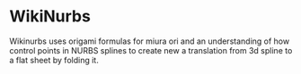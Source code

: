 # WikiNurbs
Wikinurbs uses origami formulas for miura ori and an understanding of how control points 
in NURBS splines to create new a translation from 3d spline to a flat sheet by folding it.   
